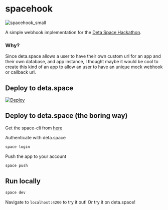 # spacehook

![spacehook_small](https://github.com/krishnasism/spacehook/assets/21293324/f7443f23-0b45-413f-aeee-c42d85bc5e3f)

A simple webhook implementation for the [Deta Space Hackathon](https://spacehack23.deta.dev/).

### Why?

Since deta.space allows a user to have their own custom url for an app and their own database, and app instance, I thought maybe it would be cool to create this kind of an app to allow an user to have an unique mock webhook or callback url.

## Deploy to deta.space

[![Deploy](https://button.deta.dev/1/svg)](https://go.deta.dev/deploy?repo=https://github.com/krishnasism/spacehook)

## Deploy to deta.space (the boring way)

Get the space-cli from [here](https://deta.space/docs/en/build/fundamentals/space-cli/)

Authenticate with deta.space
```bash
space login
```
Push the app to your account
```bash
space push
```

## Run locally
```bash
space dev
```

Navigate to `localhost:4200` to try it out! Or try it on deta.space!